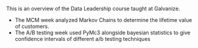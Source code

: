This is an overview of the Data Leadership course taught at Galvanize.

- The MCM week analyzed Markov Chains to determine the lifetime value of customers.
- The A/B testing week used PyMc3 alongside bayesian statistics to give confidence intervals of different a/b testing techniques
